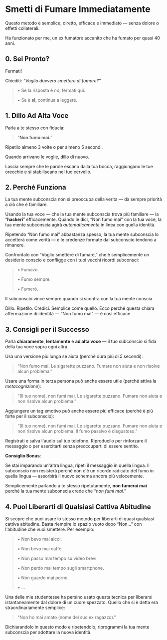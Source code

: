 # Smetti di Fumare Immediatamente

Questo metodo è semplice, diretto, efficace e immediato — senza dolore o effetti collaterali.

Ha funzionato per me, un ex fumatore accanito che ha fumato per quasi 40 anni.

## 0. Sei Pronto?

Fermati!

Chiediti: *“Voglio davvero smettere di fumare?”*

> • Se la risposta è *no*, fermati qui.
>
> • Se è **sì**, continua a leggere.

## 1. Dillo Ad Alta Voce

Parla a te stesso con fiducia:

> “**Non fumo mai.**”

Ripetilo almeno 3 volte o per almeno 5 secondi.

Quando arrivano le voglie, dillo di nuovo.

Lascia sempre che le parole escano dalla tua bocca, raggiungano le tue orecchie e si stabiliscano nel tuo cervello.

## 2. Perché Funziona

La tua mente subconscia non si preoccupa della verità — dà sempre priorità a ciò che è familiare.

Usando la tua voce — che la tua mente subconscia trova più familiare — la “**hackeri**” efficacemente. Quando le dici, “Non fumo mai” con la tua voce, la tua mente subconscia agirà *automaticamente* in linea con quella identità.

Ripetendo “Non fumo mai” abbastanza spesso, la tua mente subconscia lo accetterà come verità — e le credenze formate dal subconscio tendono a rimanere.

Confrontalo con “Voglio smettere di fumare,” che è semplicemente un desiderio conscio e confligge con i tuoi vecchi ricordi subconsci:

> • Fumavo.
>
> • Fumo sempre.
>
> • Fumerò.

Il subconscio vince sempre quando si scontra con la tua mente conscia.

Dillo. Ripetilo. Credici. Semplice come quello. Ecco perché questa chiara affermazione di identità — “Non fumo mai” — è così efficace.

## 3. Consigli per il Successo

Parla **chiaramente**, **lentamente** e **ad alta voce** — il tuo subconscio si fida della tua voce sopra ogni altra.

Usa una versione più lunga se aiuta (perché dura più di *5* secondi):

> “Non fumo mai. Le sigarette puzzano. Fumare non aiuta e non risolve alcun problema.”

Usare una forma in terza persona può anche essere utile (perché attiva la *metacognizione*):

> “(Il tuo nome), non fumi mai. Le sigarette puzzano. Fumare non aiuta e non risolve alcun problema.”

Aggiungere un tag emotivo può anche essere più efficace (perché è più forte per il subconscio):

> “(Il tuo nome), non fumi mai. Le sigarette puzzano. Fumare non aiuta e non risolve alcun problema. Il fumo passivo è disgustoso.”

Registrati e salva l'audio sul tuo telefono. Riproducilo per rinforzare il messaggio o per esercitarti senza preoccuparti di essere sentito.

**Consiglio Bonus**:

Se stai imparando un'altra lingua, ripeti il messaggio in quella lingua. Il subconscio non resisterà perché non c'è un ricordo radicato del fumo in quella lingua — assorbirà il nuovo schema ancora più velocemente.

Semplicemente parlando a te stesso ripetutamente, **non fumerai mai** perché la tua mente subconscia crede che “*non fumi mai.*”

## 4. Puoi Liberarti di Qualsiasi Cattiva Abitudine

Si scopre che puoi usare lo stesso metodo per liberarti di quasi qualsiasi cattiva abitudine. Basta riempire lo spazio vuoto dopo “Non…” con l'abitudine che vuoi smettere. Per esempio:

> • Non bevo mai alcol.
>
> • Non bevo mai caffè.
>
> • Non passo mai tempo su video brevi.
>
> • Non perdo mai tempo sugli smartphone.
>
> • Non guardo mai porno.
>
> • …

Una delle mie studentesse ha persino usato questa tecnica per liberarsi istantaneamente dal dolore di un cuore spezzato. Quello che si è detta era straordinariamente semplice:

> “Non ho mai amato (nome del suo ex ragazzo).”

Dichiarandolo in questo modo e ripetendolo, riprogrammi la tua mente subconscia per adottare la nuova identità.